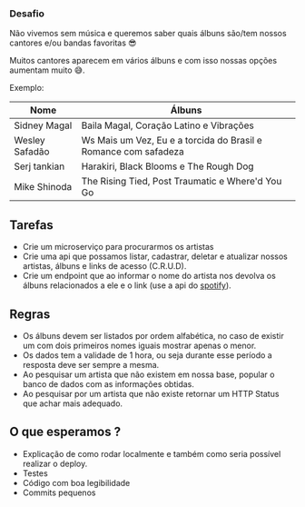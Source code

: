 

### Desafio

Não vivemos sem música e queremos saber quais álbuns são/tem nossos cantores e/ou bandas favoritas 😎

Muitos cantores aparecem em vários álbuns e com isso nossas opções aumentam muito 😅.

Exemplo:

| Nome  | Álbuns  |
|---|---|
| Sidney Magal  | Baila Magal, Coração Latino e Vibrações  |
|  Wesley Safadão |  Ws Mais um Vez, Eu e a torcida do Brasil e Romance com safadeza |
|  Serj tankian |  Harakiri, Black Blooms e The Rough Dog |
|  Mike Shinoda |  The Rising Tied, Post Traumatic e Where'd You Go  |

## Tarefas

 * Crie um microserviço para procurarmos os artistas
 * Crie uma api que possamos listar, cadastrar, deletar e atualizar nossos artistas, álbuns e links de acesso (C.R.U.D).
 * Crie um endpoint que ao informar o nome do artista nos devolva os álbuns relacionados a ele e o link (use a api do [spotify](https://developer.spotify.com/documentation/web-api/)).

## Regras
 
 * Os álbuns devem ser listados por ordem alfabética, no caso de existir um com dois primeiros nomes iguais mostrar apenas o menor.
 * Os dados tem a validade de 1 hora, ou seja durante esse período a resposta deve ser sempre a mesma.
 * Ao pesquisar um artista que não existem em nossa base, popular o banco de dados com as informações obtidas.
 * Ao pesquisar por um artista que não existe retornar um HTTP Status que achar mais adequado.

## O que esperamos ?

 * Explicação de como rodar localmente e também como seria possível realizar o deploy.
 * Testes
 * Código com boa legibilidade
 * Commits pequenos

